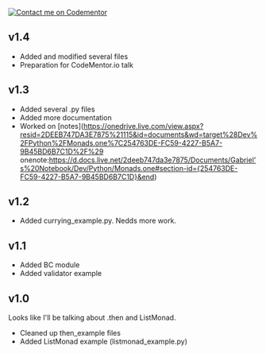 [![Contact me on Codementor](https://www.codementor.io/m-badges/boonecabal/find-me-on-cm-b.svg)](https://www.codementor.io/@boonecabal?refer=badge)

## v1.4

* Added and modified several files
* Preparation for CodeMentor.io talk

## v1.3

* Added several .py files
* Added more documentation
* Worked on [notes](https://onedrive.live.com/view.aspx?resid=2DEEB747DA3E7875%21115&id=documents&wd=target%28Dev%2FPython%2FMonads.one%7C254763DE-FC59-4227-B5A7-9B45BD6B7C1D%2F%29 onenote:https://d.docs.live.net/2deeb747da3e7875/Documents/Gabriel's%20Notebook/Dev/Python/Monads.one#section-id={254763DE-FC59-4227-B5A7-9B45BD6B7C1D}&end)

## v1.2

* Added currying_example.py.  Nedds more work.

## v1.1

* Added BC module
* Added validator example

## v1.0

Looks like I'll be talking about .then and ListMonad.

* Cleaned up then_example files
* Added ListMonad example (listmonad_example.py)
